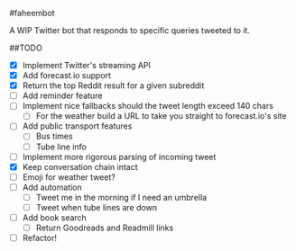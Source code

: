 #faheembot

A WIP Twitter bot that responds to specific queries tweeted to it.

##TODO
- [x] Implement Twitter's streaming API
- [x] Add forecast.io support
- [x] Return the top Reddit result for a given subreddit
- [ ] Add reminder feature
- [ ] Implement nice fallbacks should the tweet length exceed 140 chars
    - [ ] For the weather build a URL to take you straight to forecast.io's site
- [ ] Add public transport features
    - [ ] Bus times
    - [ ] Tube line info
- [ ] Implement more rigorous parsing of incoming tweet
- [x] Keep conversation chain intact
- [ ] Emoji for weather tweet?
- [ ] Add automation
    - [ ] Tweet me in the morning if I need an umbrella
    - [ ] Tweet when tube lines are down
- [ ] Add book search
    - [ ] Return Goodreads and Readmill links    
- [ ] Refactor!
